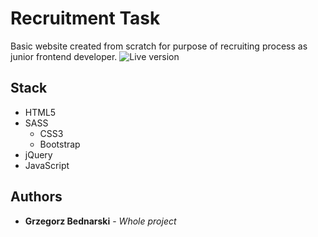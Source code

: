 # Recruitment Task

Basic website created from scratch for purpose of recruiting process as junior frontend developer.
![Live version](https://i.imgur.com/DnOs2wm.png)

## Stack

* HTML5
* SASS
  * CSS3
  * Bootstrap
 * jQuery
  * JavaScript

## Authors

* **Grzegorz Bednarski** - *Whole project*

